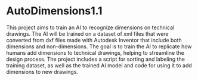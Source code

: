 # AutoDimensions1.1
This project aims to train an AI to recognize dimensions on technical drawings. The AI will be trained on a dataset of xml files that were converted from dxf files made with Autodesk Inventor that include both dimensions and non-dimensions. The goal is to train the AI to replicate how humans add dimensions to technical drawings, helping to streamline the design process. The project includes a script for sorting and labeling the training dataset, as well as the trained AI model and code for using it to add dimensions to new drawings.
